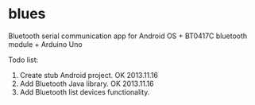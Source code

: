blues
=====

Bluetooth serial communication app for Android OS + BT0417C bluetooth module + Arduino Uno

Todo list:

1. Create stub Android project. OK 2013.11.16
2. Add Bluetooth Java library. OK 2013.11.16
3. Add Bluetooth list devices functionality.
